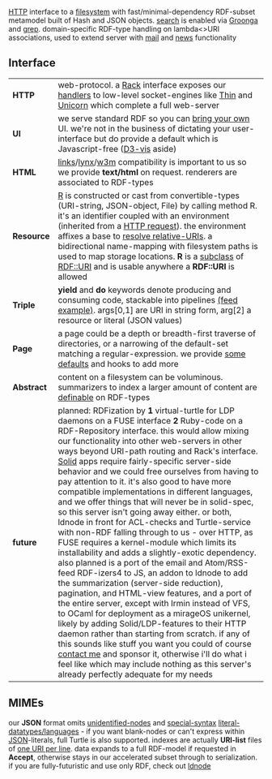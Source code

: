 [HTTP](https://www.mnot.net/blog/2014/06/07/rfc2616_is_dead) interface to a [filesystem](http://www.multicians.org/fjcc4.html) with fast/minimal-dependency RDF-subset metamodel built of Hash and JSON objects. [search](https://en.wikipedia.org/wiki/Online_search) is enabled via [Groonga](http://groonga.org/) and [grep](http://www.gnu.org/software/grep/manual/grep.html). domain-specific RDF-type handling on lambda<>URI associations, used to extend server with [mail](conf/mail) and [news](conf/news) functionality

## Interface

<table>

<tr><td><b>HTTP</b></td><td>
web-protocol. a <a href="http://rack.github.io/">Rack</a> interface exposes our <a href="ruby/read.rb.html">handlers</a> to low-level socket-engines like <a href="http://code.macournoyer.com/thin/">Thin</a> and <a href="http://unicorn.bogomips.org/">Unicorn</a> which complete a full web-server
</td></tr>

<tr><td><b>UI</b></td><td>
we serve standard RDF so you can <a href="https://github.com/solid/solid-apps">bring your own</a> UI. we're not in the business of dictating your user-interface but do provide a default which is Javascript-free (<a href=http://d3js.org/>D3-vis</a> aside)
</td></tr>

<tr><td><b>HTML</b></td><td>
 <a href="http://links.twibright.com/">links</a>/<a href="http://lynx.invisible-island.net/current/">lynx</a>/<a href="http://w3m.sourceforge.net/">w3m</a> compatibility is important to us so we provide <b>text/html</b> on request. renderers are associated to RDF-types
</td></tr>

<tr><td><b>Resource</b></td><td>
<a href="ruby/names.rb.html">R</a> is constructed or cast from convertible-types (URI-string, JSON-object, File) by calling method R. it's an identifier coupled with an environment (inherited from a <a href="http://tools.ietf.org/html/rfc7231#section-5">HTTP request</a>). the environment affixes a base to <a href="https://tools.ietf.org/html/rfc3986#section-5.2">resolve relative-URIs</a>. a bidirectional name-mapping with filesystem paths is used to map storage locations. <strong>R</strong> is a <a href="http://rubylearning.com/satishtalim/ruby_inheritance.html">subclass</a> of <a href="http://www.rubydoc.info/github/ruby-rdf/rdf/RDF/URI">RDF::URI</a> and is usable anywhere a <strong>RDF::URI</strong> is allowed
</td></tr>

<tr><td style="white-space: nowrap"><b>Triple</b></td><td>
<b>yield</b> and <b>do</b> keywords denote producing and consuming code, stackable into pipelines <a href=ruby/message.news.rb.html>(feed example)</a>. 
args[0,1] are URI in string form, arg[2] a resource or literal (JSON values)
</td></tr>

<tr><td style="white-space: nowrap"><b>Page</b></td><td>
a page could be a depth or breadth-first traverse of directories, or a narrowing of the default-set matching a regular-expression. we provide <a href=ruby/search.fs.rb.html>some defaults</a> and hooks to add more
</td></tr>

<tr><td><b>Abstract</b></td><td>
content on a filesystem can be voluminous. summarizers to index a larger amount of content are <a href=ruby/message.mail.rb.html>definable</a> on RDF-types
</td></tr>

<tr><td><b>future</b></td><td>
planned: RDFization by <b>1</b> virtual-turtle for LDP daemons on a FUSE interface <b>2</b> Ruby-code on a RDF-Repository interface. this would allow mixing our functionality into other web-servers in other ways beyond URI-path routing and Rack's interface. <a href=https://github.com/solid>Solid</a> apps require fairly-specific server-side behavior and we could free ourselves from having to pay attention to it. it's also good to have more compatible implementations in different languages, and we offer things that will never be in solid-spec, so this server isn't going away either. or both, ldnode in front for ACL-checks and Turtle-service with non-RDF falling through to us - over HTTP, as FUSE requires a kernel-module which limits its installability and adds a slightly-exotic dependency. also planned is a port of the email and Atom/RSS-feed RDF-izers4 to JS, an addon to ldnode to add the summarization (server-side reduction), pagination, and HTML-view features, and a port of the entire server, except with Irmin instead of VFS, to OCaml for deployment as a mirageOS unikernel, likely by adding Solid/LDP-features to their HTTP daemon rather than starting from scratch. if any of this sounds like stuff you want you could of course <a href=http://mw.logbook.am/carmen/>contact me</a> and sponsor it, otherwise i'll do what i feel like which may include nothing as this server's already perfectly adequate for my needs
</td></tr>

</table>

## MIMEs

our **JSON** format omits [unidentified-nodes](http://milicicvuk.com/blog/2011/07/14/problems-of-the-rdf-model-blank-nodes/) and [special-syntax](http://www.w3.org/TR/turtle/#turtle-literals) [literal-datatypes/languages](http://www.w3.org/TR/rdf11-concepts/#section-Datatypes) - if you want blank-nodes or can't express within [JSON](http://www.json.org/)-literals, full Turtle is also supported. indexes are actually **URI-list** files of [one URI per line](http://amundsen.com/hypermedia/urilist/). data expands to a full RDF-model if requested in **Accept**, otherwise stays in our accelerated subset through to serialization. if you are fully-futuristic and use only RDF, check out [ldnode](https://github.com/linkeddata/ldnode)
